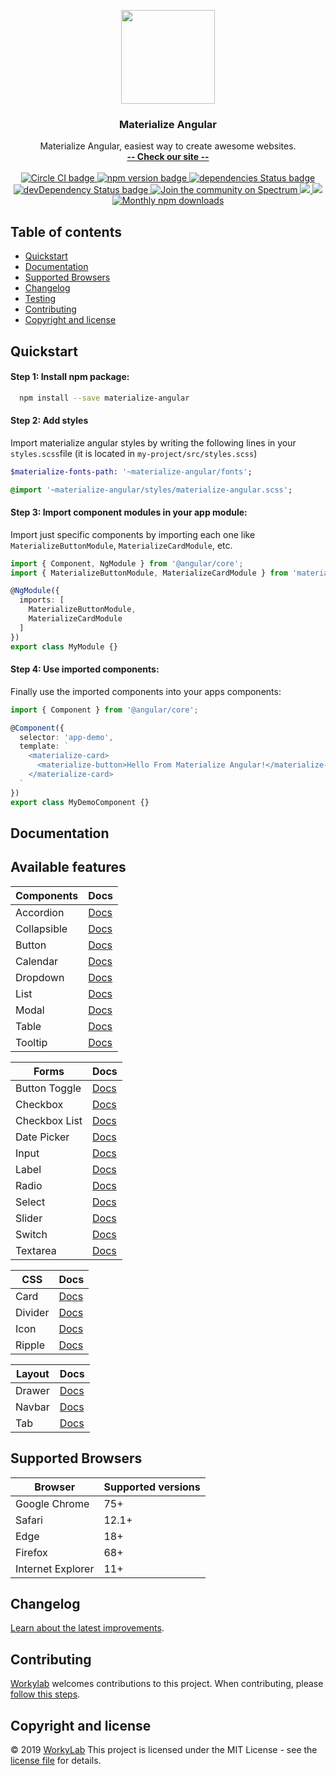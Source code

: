 <p align="center">
  <a href="http://materialize-angular.workylab.com/">
    <img src="https://workylab.com/img/logos/materialize-logo.png" width="150">
  </a>
</p>

<h3 align="center">Materialize Angular</h3>

<p align="center">
  Materialize Angular, easiest way to create awesome websites.
  <br>
  <a href="http://materialize-angular.workylab.com/"><strong>-- Check our site --</strong></a>
  <br>
  <br>
  <a href="https://circleci.com/gh/workylab/materialize-angular">
    <img src="https://circleci.com/gh/workylab/materialize-angular/tree/master.svg?style=svg" alt="Circle CI badge" />
  </a>
  <a href="https://badge.fury.io/js/materialize-angular">
    <img src="https://badge.fury.io/js/materialize-angular.svg" alt="npm version badge" />
  </a>
  <a href="https://david-dm.org/workylab/materialize-angular">
    <img src="https://david-dm.org/workylab/materialize-angular.svg" alt="dependencies Status badge" />
    </a>
  <a href="https://david-dm.org/workylab/materialize-angular#info=devDependencies">
    <img src="https://david-dm.org/workylab/materialize-angular/dev-status.svg" alt="devDependency Status badge" />
  </a>
  <a href="https://spectrum.chat/materialize">
    <img src="https://withspectrum.github.io/badge/badge.svg" alt="Join the community on Spectrum" />
  </a>
  <a href="https://codeclimate.com/github/workylab/materialize-angular/maintainability">
    <img src="https://api.codeclimate.com/v1/badges/b87b6059adefcd07fbd8/maintainability" />
  </a>
  <a href="https://codeclimate.com/github/workylab/materialize-angular/test_coverage">
    <img src="https://api.codeclimate.com/v1/badges/b87b6059adefcd07fbd8/test_coverage" />
  </a>
  <a href="https://npmjs.com/package/materialize-angular">
    <img src="https://img.shields.io/npm/dm/materialize-angular.svg" alt="Monthly npm downloads" />
  </a>
</p>

## Table of contents

- [Quickstart](#quickstart)
- [Documentation](#documentation)
- [Supported Browsers](#supported-browsers)
- [Changelog](#changelog)
- [Testing](#testing)
- [Contributing](#contributing)
- [Copyright and license](#copyright-and-license)

## Quickstart

#### Step 1: Install npm package:
```bash
  npm install --save materialize-angular
```

#### Step 2: Add styles
Import materialize angular styles by writing the following lines in your `styles.scss`file (it is located in `my-project/src/styles.scss`)

```SASS
$materialize-fonts-path: '~materialize-angular/fonts';

@import '~materialize-angular/styles/materialize-angular.scss';
```

#### Step 3: Import component modules in your app module:
Import just specific components by importing each one like `MaterializeButtonModule`, `MaterializeCardModule`, etc.

```typescript
import { Component, NgModule } from '@angular/core';
import { MaterializeButtonModule, MaterializeCardModule } from 'materialize-angular';

@NgModule({
  imports: [
    MaterializeButtonModule,
    MaterializeCardModule
  ]
})
export class MyModule {}
```

#### Step 4: Use imported components:
Finally use the imported components into your apps components:

```typescript
import { Component } from '@angular/core';

@Component({
  selector: 'app-demo',
  template: `
    <materialize-card>
      <materialize-button>Hello From Materialize Angular!</materialize-button>
    </materialize-card>
  `
})
export class MyDemoComponent {}
```

## Documentation

## Available features

| Components       | Docs         |
| ---------------- | ------------ |
| Accordion        | [Docs][1]    |
| Collapsible      | [Docs][2]    |
| Button           | [Docs][3]    |
| Calendar         | [Docs][4]    |
| Dropdown         | [Docs][5]    |
| List             | [Docs][6]    |
| Modal            | [Docs][7]    |
| Table            | [Docs][8]    |
| Tooltip          | [Docs][9]    |

| Forms            | Docs         |
| ---------------- | ------------ |
| Button Toggle    | [Docs][10]   |
| Checkbox         | [Docs][11]   |
| Checkbox List    | [Docs][12]   |
| Date Picker      | [Docs][13]   |
| Input            | [Docs][14]   |
| Label            | [Docs][15]   |
| Radio            | [Docs][16]   |
| Select           | [Docs][17]   |
| Slider           | [Docs][18]   |
| Switch           | [Docs][19]   |
| Textarea         | [Docs][20]   |

| CSS              | Docs         |
| ---------------- | ------------ |
| Card             | [Docs][21]   |
| Divider          | [Docs][22]   |
| Icon             | [Docs][23]   |
| Ripple           | [Docs][24]   |

| Layout           | Docs         |
| ---------------- | ------------ |
| Drawer           | [Docs][25]   |
| Navbar           | [Docs][26]   |
| Tab              | [Docs][27]   |

 [1]: https://materialize-angular-guide.workylab.now.sh/components/accordion
 [2]: https://materialize-angular-guide.workylab.now.sh/components/collapsible
 [3]: https://materialize-angular-guide.workylab.now.sh/components/button
 [4]: https://materialize-angular-guide.workylab.now.sh/components/calendar
 [5]: https://materialize-angular-guide.workylab.now.sh/components/dropdown
 [6]: https://materialize-angular-guide.workylab.now.sh/components/list
 [7]: https://materialize-angular-guide.workylab.now.sh/components/modal
 [8]: https://materialize-angular-guide.workylab.now.sh/components/table
 [9]: https://materialize-angular-guide.workylab.now.sh/components/tooltip
 [10]: https://materialize-angular-guide.workylab.now.sh/forms/button-toggle
 [11]: https://materialize-angular-guide.workylab.now.sh/forms/checkbox
 [12]: https://materialize-angular-guide.workylab.now.sh/forms/checkbox-list
 [13]: https://materialize-angular-guide.workylab.now.sh/forms/date-picker
 [14]: https://materialize-angular-guide.workylab.now.sh/forms/input
 [15]: https://materialize-angular-guide.workylab.now.sh/forms/label
 [16]: https://materialize-angular-guide.workylab.now.sh/forms/radio
 [17]: https://materialize-angular-guide.workylab.now.sh/forms/select
 [18]: https://materialize-angular-guide.workylab.now.sh/forms/slider
 [19]: https://materialize-angular-guide.workylab.now.sh/forms/switch
 [20]: https://materialize-angular-guide.workylab.now.sh/forms/textarea
 [21]: https://materialize-angular-guide.workylab.now.sh/css/card
 [22]: https://materialize-angular-guide.workylab.now.sh/css/divider
 [23]: https://materialize-angular-guide.workylab.now.sh/css/icon
 [24]: https://materialize-angular-guide.workylab.now.sh/css/ripple
 [25]: https://materialize-angular-guide.workylab.now.sh/layout/drawer
 [26]: https://materialize-angular-guide.workylab.now.sh/layout/navbar
 [27]: https://materialize-angular-guide.workylab.now.sh/layout/tab
 
 ## Supported Browsers

| Browser           | Supported versions |
| ----------------- | ------------------ |
| Google Chrome     | 75+                |
| Safari            | 12.1+              |
| Edge              | 18+                |
| Firefox           | 68+                |
| Internet Explorer | 11+                |

## Changelog
[Learn about the latest improvements](CHANGELOG.md).

## Contributing
[Workylab](https://github.com/workylab) welcomes contributions to this project. When contributing, please [follow this steps](CONTRIBUTING.md).

## Copyright and license
&copy; 2019 [WorkyLab](https://github.com/workylab) This project is licensed under the MIT License - see the [license file](LICENSE) for details.
